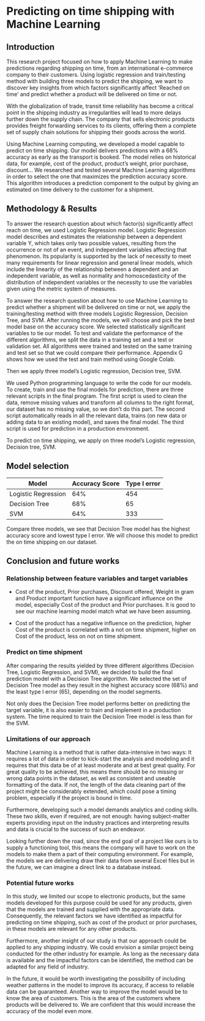 # Predicting on time shipping with Machine Learning

## Introduction

This research project focused on how to apply Machine Learning to make predictions regarding shipping on time, from an international e-commerce company to their customers. Using logistic regression and train/testing method with building three models to predict the shipping, we want to discover key insights from which factors significantly affect ‘Reached on time’ and predict whether a product will be delivered on time or not.

With the globalization of trade, transit time reliability has become a critical point in the shipping industry as irregularities will lead to more delays further down the supply chain. The company that sells electronic products provides freight forwarding services to its clients, offering them a complete set of supply chain solutions for shipping their goods across the world.

Using Machine Learning computing, we developed a model capable to predict on time shipping. Our model delivers predictions with a 68% accuracy as early as the transport is booked. The model relies on historical data, for example, cost of the product, product’s weight, prior purchase, discount… We researched and tested several Machine Learning algorithms in order to select the one that maximizes the prediction accuracy score. This algorithm introduces a prediction component to the output by giving an estimated on time delivery to the customer for a shipment.

## Methodology & Results

To answer the research question about which factor(s) significantly affect reach on time, we used Logistic Regression model. Logistic Regression model describes and estimates the relationship between a dependent variable Y, which takes only two possible values, resulting from the occurrence or not of an event, and independent variables affecting that phenomenon. Its popularity is supported by the lack of necessity to meet many requirements for linear regression and general linear models, which include the linearity of the relationship between a dependent and an independent variable, as well as normality and homoscedasticity of the distribution of independent variables or the necessity to use the variables given using the metric system of measures.

To answer the research question about how to use Machine Learning to predict whether a shipment will be delivered on time or not, we apply the training/testing method with three models Logistic Regression, Decision Tree, and SVM. After running the models, we will choose and pick the best model base on the accuracy score.
We selected statistically significant variables to tie our model. To test and validate the performance of the different algorithms, we split the data in a training set and a test or validation set. All algorithms were trained and tested on the same training and test set so that we could compare their performance. Appendix G shows how we used the test and train method using Google Colab.

Then we apply three model’s Logistic regression, Decision tree, SVM.

We used Python programming language to write the code for our models. To create, train and use the final models for prediction, there are three relevant scripts in the final program. The first script is used to clean the data, remove missing values and transform all columns to the right format, our dataset has no missing value, so we don’t do this part. The second script automatically reads in all the relevant data, trains (on new data or adding data to an existing model), and saves the final model. The third script is used for prediction in a production environment. 

To predict on time shipping, we apply on three model’s Logistic regression, Decision tree, SVM.

## Model selection

|          Model	    |Accuracy Score	|Type I error|
|---------------------|---------------|------------|
|Logistic Regression	|64%	          |454         |
|Decision Tree	      |68%	          |65          |
|SVM	                |64%	          |333         |

Compare three models, we see that Decision Tree model has the highest accuracy score and lowest type I error. We will choose this model to predict the on time shipping on our dataset.

## Conclusion and future works

### Relationship between feature variables and target variables

+  Cost of the product, Prior purchases, Discount offered, Weight in gram and Product important function have a significant influence on the model, especially Cost of the product and Prior purchases. It is good to see our machine learning model match what we have been assuming.

+ Cost of the product has a negative influence on the prediction, higher Cost of the product is correlated with a not on time shipment, higher on Cost of the product, less on not on time shipment.  

### Predict on time shipment

After comparing the results yielded by three different algorithms (Decision Tree, Logistic Regression, and SVM), we decided to build the final prediction model with a Decision Tree algorithm. We selected the set of Decision Tree model as they result in the highest accuracy score (68%) and the least type I error (65), depending on the model segments. 

Not only does the Decision Tree model performs better on predicting the target variable, it is also easier to train and implement in a production system. The time required to train the Decision Tree model is less than for the SVM.

### Limitations of our approach 

Machine Learning is a method that is rather data-intensive in two ways: It requires a lot of data in order to kick-start the analysis and modeling and it requires that this data be of at least moderate and at best great quality. For great quality to be achieved, this means there should be no missing or wrong data points in the dataset, as well as consistent and useable formatting of the data. If not, the length of the data cleaning part of the project might be considerably extended, which could pose a timing problem, especially if the project is bound in time.

Furthermore, developing such a model demands analytics and coding skills. These two skills, even if required, are not enough: having subject-matter experts providing input on the industry practices and interpreting results and data is crucial to the success of such an endeavor.

Looking further down the road, since the end goal of a project like ours is to supply a functioning tool, this means the company will have to work on the models to make them a part of their computing environment. For example, the models we are delivering draw their data from several Excel files but in the future, we can imagine a direct link to a database instead.

### Potential future works

In this study, we limited our scope to electronic products, but the same models developed for this purpose could be used for any products, given that the models are trained and supplied with the appropriate data. Consequently, the relevant factors we have identified as impactful for predicting on time shipping, such as cost of the product or prior purchases, in these models are relevant for any other products.

Furthermore, another insight of our study is that our approach could be applied to any shipping industry. We could envision a similar project being conducted for the other industry for example. As long as the necessary data is available and the impactful factors can be identified, the method can be adapted for any field of industry.

In the future, it would be worth investigating the possibility of including weather patterns in the model to improve its accuracy, if access to reliable data can be guaranteed. Another way to improve the model would be to know the area of customers. This is the area of the customers where products will be delivered to. We are confident that this would increase the accuracy of the model even more.



